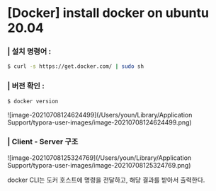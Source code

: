# [Docker] install docker on ubuntu 20.04 

### | 설치 명령어 : 

```bash
$ curl -s https://get.docker.com/ | sudo sh
```

### | 버전 확인 : 

```bash
$ docker version 
```

![image-20210708124624499](/Users/youn/Library/Application Support/typora-user-images/image-20210708124624499.png)

### | Client - Server 구조 

![image-20210708125324769](/Users/youn/Library/Application Support/typora-user-images/image-20210708125324769.png)

docker CLI는 도커 호스트에 명령을 전달하고, 해당 결과를 받아서 출력한다. 